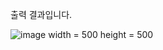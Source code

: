 출력 결과입니다.

![image](https://github.com/Jeongmin0918/Project1_javaCURD/assets/143385735/3af58258-2863-41ff-a6a9-165eea73d694)  width = 500 height = 500
